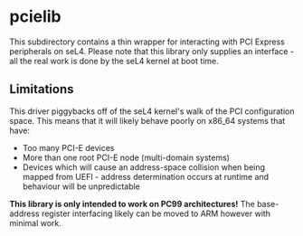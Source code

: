 # pcielib

This subdirectory contains a thin wrapper for interacting with PCI Express peripherals on seL4. Please note that this library only supplies an interface - all the real work is done by the seL4 kernel at boot time.

## Limitations

This driver piggybacks off of the seL4 kernel's walk of the PCI configuration space. This means that it will likely behave poorly on x86_64 systems that have:

* Too many PCI-E devices
* More than one root PCI-E node (multi-domain systems)
* Devices which will cause an address-space collision when being mapped from UEFI - address determination occurs at runtime and behaviour will be unpredictable

**This library is only intended to work on PC99 architectures!** The base-address register interfacing likely can be moved to ARM however with minimal work.

